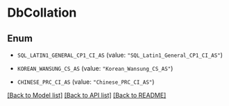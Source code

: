 # DbCollation

## Enum


* `SQL_LATIN1_GENERAL_CP1_CI_AS` (value: `"SQL_Latin1_General_CP1_CI_AS"`)

* `KOREAN_WANSUNG_CS_AS` (value: `"Korean_Wansung_CS_AS"`)

* `CHINESE_PRC_CI_AS` (value: `"Chinese_PRC_CI_AS"`)


[[Back to Model list]](../README.md#documentation-for-models) [[Back to API list]](../README.md#documentation-for-api-endpoints) [[Back to README]](../README.md)


